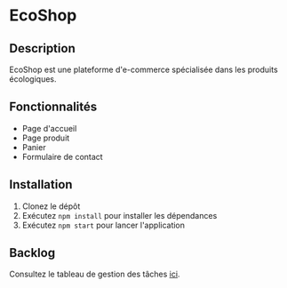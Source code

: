 # EcoShop

## Description
EcoShop est une plateforme d'e-commerce spécialisée dans les produits écologiques.

## Fonctionnalités
- Page d'accueil
- Page produit
- Panier
- Formulaire de contact

## Installation
1. Clonez le dépôt
2. Exécutez `npm install` pour installer les dépendances
3. Exécutez `npm start` pour lancer l'application

## Backlog
Consultez le tableau de gestion des tâches [ici](lien_vers_votre_tableau_Trello_ou_GitHub_Projects).

